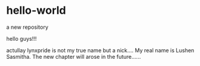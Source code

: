 # hello-world
a new repository

hello guys!!!

actullay lynxpride is not my true name but a nick.... My real name is Lushen Sasmitha.
The new chapter will arose in the future......
